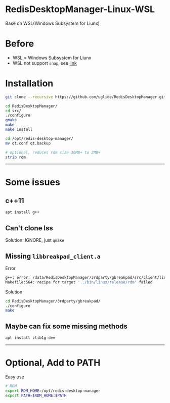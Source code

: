 # RedisDesktopManager-Linux-WSL
Base on WSL(Windows Subsystem for Liunx)

# Before
- WSL = Windows Subsystem for Liunx
- WSL not support `snap`, see [link](https://forum.snapcraft.io/t/windows-subsystem-for-linux/216/10#post_10)

# Installation

```bash
git clone --recursive https://github.com/uglide/RedisDesktopManager.git -b 0.9.8

cd RedisDesktopManager/
cd src/
./configure
qmake
make
make install

cd /opt/redis-desktop-manager/
mv qt.conf qt.backup

# optional, reduces rdm size 30MB+ to 2MB+
strip rdm
```

---

# Some issues
## c++11
```bash
apt install g++
```

## Can't clone lss
Solution: IGNORE, just `qmake`


## Missing `libbreakpad_client.a`
Error
```bash
g++: error: /data/RedisDesktopManager/3rdparty/gbreakpad/src/client/linux/libbreakpad_client.a: No such file or directory
Makefile:564: recipe for target '../bin/linux/release/rdm' failed
```
Solution
```bash
cd RedisDesktopManager/3rdparty/gbreakpad/
./configure
make
```

## Maybe can fix some missing methods
```bash
apt install zlib1g-dev
```


---

# Optional, Add to PATH
Easy use
```bash
# RDM
export RDM_HOME=/opt/redis-desktop-manager
export PATH=$RDM_HOME:$PATH
```



